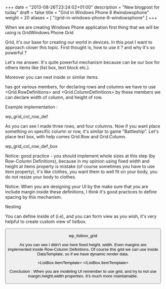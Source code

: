 +++
date = "2013-08-26T23:24:02+01:00"
description = "New blogpost for today"
draft = false
title = "Grid in Windows Phone 8 #windowsphone"
weight = 20
aliases = [
    "/grid-in-windows-phone-8-windowsphone"
]
+++

When we are creating Windows Phone application first thing that we will be using is GridWindows Phone Grid

Grid, it's our base for creating our world in devices. In this post I want to approach closer this topic. First thought is, how to use it ? and why it's so powerful ?

Let's me answer. It's quite powerful mechanism because <Grid> can be our box for others items like (list box, text block etc.).

</Grid>   
     <TextBlock Text="Some Text"/>
</Grid>

Moreover you can nest <Grid> inside <ListBox> or similar items.

<ListBox x:Name="SpeakerListBox" />
 <Grid>

 </Grid>
</ListBox>

<Grid> has got various members, for declaring rows and columns we have to use  <Grid.RowDefinitions> and <Grid.ColumnDefinitions> by these members we can declare width of column, and height of row.

Example implementation :

<Grid x:Name="ContentPanel" Grid.Row="1" Margin="12,0,12,0">
            <Grid.RowDefinitions>
                <RowDefinition Height="50" />
                <RowDefinition Height="*"/>
                <RowDefinition Height="200" />
            </Grid.RowDefinitions>
            <Grid.ColumnDefinitions>
                <ColumnDefinition Width="100" />
                <ColumnDefinition Width="*" />
                <ColumnDefinition Width="50" />
                <ColumnDefinition Width="*" />
            </Grid.ColumnDefinitions>
</Grid>

wp_grid_col_row_def

As you can see I made three rows, and four columns. Now if you want place something on specific column or row, it's similar to game "Battleship". Let's place text box, with help comes Grid.Row and Grid.Column.

<TextBox Grid.Row="0" Grid.Column="1" />

wp_grid_col_row_def_box

Notice: good practice - you should implement whole sizes at this step (by Row-Column Definitions), because in my opinion using fixed width and height at items property is mistake (of course sometimes you have to use item property), it's like clothes, you want them to well fit on your body, you do not resize your body to clothes.

Notice: When you are designing your UI by the <Grid> make sure that you are include margin inside these definitions, I think it's good practices to define spacing by this mechanism.

Nesting

You can define <Grid> inside of <ListBox> (i.e), and you can form <ListBox> view as you wish, it's very helpful to create custom view of listbox.

 <Grid Grid.Row="2">
            <Grid.RowDefinitions>
                <RowDefinition Height="50"/>
                <RowDefinition Height="*"/>                
            </Grid.RowDefinitions>
            <Grid.ColumnDefinitions>
                <ColumnDefinition Width="24"/>
                <ColumnDefinition Width="*"/>
                <ColumnDefinition Width="24"/>
            </Grid.ColumnDefinitions>
            <TextBox Grid.Row="0" Grid.Column="1"/>
            <ListBox Grid.Row="1" Grid.Column="1">
                <ListBoxItem>
                    <Grid>
                        <Grid.RowDefinitions>
                            <RowDefinition Height="100" />
                            <RowDefinition Height="12"/>
                            <RowDefinition Height="150"/>
                            <RowDefinition Height="12"/>
                            <RowDefinition Height="80"/>
                        </Grid.RowDefinitions>
                        <Grid.ColumnDefinitions>
                            <ColumnDefinition Width="100"/>
                            <ColumnDefinition Width="12"/>
                            <ColumnDefinition Width="*"/>
                        </Grid.ColumnDefinitions>
                        <Image Grid.Row="0" Grid.Column="0" Source="/Assets/Images/Bill-Gates.jpg"/>
                        <TextBlock Grid.Row="0" Grid.Column="2" Text="Bill Gates MS CEO" VerticalAlignment="Center" HorizontalAlignment="Left" />
                        <ListBox Grid.Row="2" Grid.ColumnSpan="3">
                            <ListBoxItem>
                                <TextBlock Text="Aenean ac ipsum quam. Nunc condimentum mauris justo, nec interdum erat adipiscing nec. Praesent lacinia est ac sem scelerisque, tincidunt tincidunt nisi ullamcorper. Nam neque erat, gravida ut quam non, vestibulum tempor diam. Duis ut enim diam. Sed nulla augue, tempor eget suscipit ut, cursus sit amet nisi. Integer vel fringilla velit. Suspendisse suscipit metus in nisi viverra commodo. Morbi venenatis interdum tortor eget hendrerit. Interdum et malesuada fames ac ante ipsum primis in faucibus. " TextWrapping="Wrap"/>
                            </ListBoxItem>
                        </ListBox>
                        <Button Grid.Row="4" Grid.ColumnSpan="3" Content="Click me"/>
                    </Grid>
                </ListBoxItem>
            </ListBox>
        </Grid>

wp_listbox_grid

As you can see I didn't use here fixed height, width. Even margins are implemented inside Row-Column Definitions. Of course this grid we can use inside DataTemplate, so if we have dynamic render data.

<ListBox.ItemTemplate>
  <DataTemplate>
    <Grid>
    </Grid>
  </DataTemplate>
</ListBox.ItemTemplate>

Conclusion : When you are modeling UI remember to use grid, and try to not use margin,height,width properties. It's much more maintainable.
